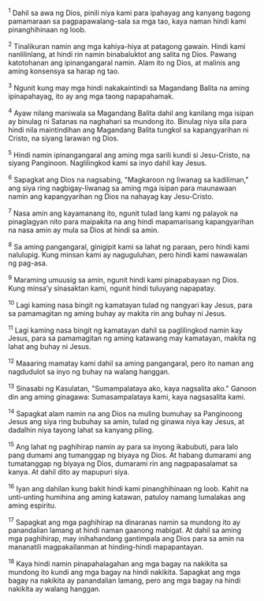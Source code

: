 <sup>1</sup>
Dahil sa awa ng Dios, pinili niya kami para ipahayag ang kanyang bagong pamamaraan sa pagpapawalang-sala sa mga tao, kaya naman hindi kami pinanghihinaan ng loob. 

<sup>2</sup>
Tinalikuran namin ang mga kahiya-hiya at patagong gawain. Hindi kami nanlilinlang, at hindi rin namin binabaluktot ang salita ng Dios. Pawang katotohanan ang ipinangangaral namin. Alam ito ng Dios, at malinis ang aming konsensya sa harap ng tao. 

<sup>3</sup>
Ngunit kung may mga hindi nakakaintindi sa Magandang Balita na aming ipinapahayag, ito ay ang mga taong napapahamak. 

<sup>4</sup>
Ayaw nilang maniwala sa Magandang Balita dahil ang kanilang mga isipan ay binulag ni Satanas na naghahari sa mundong ito. Binulag niya sila para hindi nila maintindihan ang Magandang Balita tungkol sa kapangyarihan ni Cristo, na siyang larawan ng Dios. 

<sup>5</sup>
Hindi namin ipinangangaral ang aming mga sarili kundi si Jesu-Cristo, na siyang Panginoon. Naglilingkod kami sa inyo dahil kay Jesus. 

<sup>6</sup>
Sapagkat ang Dios na nagsabing, "Magkaroon ng liwanag sa kadiliman," ang siya ring nagbigay-liwanag sa aming mga isipan para maunawaan namin ang kapangyarihan ng Dios na nahayag kay Jesu-Cristo. 

<sup>7</sup>
Nasa amin ang kayamanang ito, ngunit tulad lang kami ng palayok na pinaglagyan nito para maipakita na ang hindi mapamarisang kapangyarihan na nasa amin ay mula sa Dios at hindi sa amin. 

<sup>8</sup>
Sa aming pangangaral, ginigipit kami sa lahat ng paraan, pero hindi kami nalulupig. Kung minsan kami ay naguguluhan, pero hindi kami nawawalan ng pag-asa. 

<sup>9</sup>
Maraming umuusig sa amin, ngunit hindi kami pinapabayaan ng Dios. Kung minsaʼy sinasaktan kami, ngunit hindi tuluyang napapatay. 

<sup>10</sup>
Lagi kaming nasa bingit ng kamatayan tulad ng nangyari kay Jesus, para sa pamamagitan ng aming buhay ay makita rin ang buhay ni Jesus. 

<sup>11</sup>
Lagi kaming nasa bingit ng kamatayan dahil sa paglilingkod namin kay Jesus, para sa pamamagitan ng aming katawang may kamatayan, makita ng lahat ang buhay ni Jesus. 

<sup>12</sup>
Maaaring mamatay kami dahil sa aming pangangaral, pero ito naman ang nagdudulot sa inyo ng buhay na walang hanggan. 

<sup>13</sup>
Sinasabi ng Kasulatan, "Sumampalataya ako, kaya nagsalita ako." Ganoon din ang aming ginagawa: Sumasampalataya kami, kaya nagsasalita kami. 

<sup>14</sup>
Sapagkat alam namin na ang Dios na muling bumuhay sa Panginoong Jesus ang siya ring bubuhay sa amin, tulad ng ginawa niya kay Jesus, at dadalhin niya tayong lahat sa kanyang piling. 

<sup>15</sup>
Ang lahat ng paghihirap namin ay para sa inyong ikabubuti, para lalo pang dumami ang tumanggap ng biyaya ng Dios. At habang dumarami ang tumatanggap ng biyaya ng Dios, dumarami rin ang nagpapasalamat sa kanya. At dahil dito ay mapupuri siya. 

<sup>16</sup>
Iyan ang dahilan kung bakit hindi kami pinanghihinaan ng loob. Kahit na unti-unting humihina ang aming katawan, patuloy namang lumalakas ang aming espiritu. 

<sup>17</sup>
Sapagkat ang mga paghihirap na dinaranas namin sa mundong ito ay panandalian lamang at hindi naman gaanong mabigat. At dahil sa aming mga paghihirap, may inihahandang gantimpala ang Dios para sa amin na mananatili magpakailanman at hinding-hindi mapapantayan. 

<sup>18</sup>
Kaya hindi namin pinapahalagahan ang mga bagay na nakikita sa mundong ito kundi ang mga bagay na hindi nakikita. Sapagkat ang mga bagay na nakikita ay panandalian lamang, pero ang mga bagay na hindi nakikita ay walang hanggan.